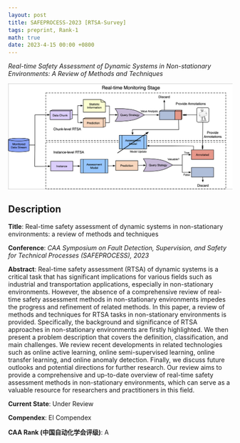 ```yaml
---
layout: post
title: SAFEPROCESS-2023 [RTSA-Survey]
tags: preprint, Rank-1
math: true
date: 2023-4-15 00:00 +0800
---
```


*Real-time Safety Assessment of Dynamic Systems in Non-stationary Environments: A Review of Methods and Techniques*

![GA](https://github.com/Samlzy/pics/raw/Samlzy-patch-1/LiuZY-C-01.png)

## Description

**Title**: Real-time safety assessment of dynamic systems in non-stationary environments: a review of methods and techniques

**Conference**: *CAA Symposium on Fault Detection, Supervision, and Safety for Technical Processes (SAFEPROCESS), 2023*

**Abstract**: Real-time safety assessment (RTSA) of dynamic systems is a critical task that has significant implications for various fields such as industrial and transportation applications, especially in non-stationary environments. However, the absence of a comprehensive review of real-time safety assessment methods in non-stationary environments impedes the progress and refinement of related methods. In this paper, a review of methods and techniques for RTSA tasks in non-stationary environments is provided. Specifically, the background and significance of RTSA approaches in non-stationary environments are firstly highlighted. We then present a problem description that covers the definition, classification, and main challenges. We review recent developments in related technologies such as online active learning, online semi-supervised learning, online transfer learning, and online anomaly detection. Finally, we discuss future outlooks and potential directions for further research. Our review aims to provide a comprehensive and up-to-date overview of real-time safety assessment methods in non-stationary environments, which can serve as a valuable resource for researchers and practitioners in this field.

**Current State**: Under Review

**Compendex**: EI Compendex

**CAA Rank (中国自动化学会评级)**: A
